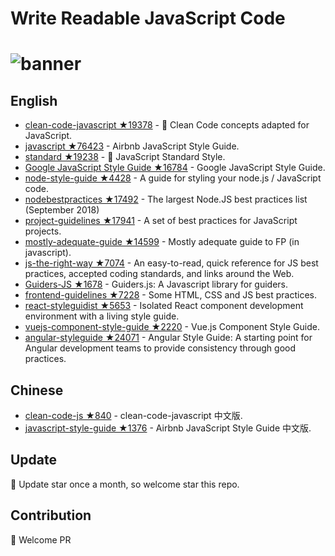 # Write Readable JavaScript Code


# ![banner](https://user-images.githubusercontent.com/10891613/46139520-58221b00-c281-11e8-9ca4-76304256987a.png)


## English

- [clean-code-javascript ★19378](https://github.com/ryanmcdermott/clean-code-javascript) - 🛁 Clean Code concepts adapted for JavaScript.
- [javascript ★76423](https://github.com/airbnb/javascript) - Airbnb JavaScript Style Guide.
- [standard ★19238](https://github.com/standard/standard) - 🌟 JavaScript Standard Style.
- [Google JavaScript Style Guide ★16784](https://google.github.io/styleguide/jsguide.html) - Google JavaScript Style Guide.
- [node-style-guide ★4428](https://github.com/felixge/node-style-guide) - A guide for styling your node.js / JavaScript code.
- [nodebestpractices ★17492](https://github.com/i0natan/nodebestpractices) - The largest Node.JS best practices list (September 2018)
- [project-guidelines ★17941](https://github.com/elsewhencode/project-guidelines) - A set of best practices for JavaScript projects.
- [mostly-adequate-guide ★14599](https://github.com/MostlyAdequate/mostly-adequate-guide) - Mostly adequate guide to FP (in javascript).
- [js-the-right-way ★7074](https://github.com/braziljs/js-the-right-way) - An easy-to-read, quick reference for JS best practices, accepted coding standards, and links around the Web.
- [Guiders-JS ★1678](https://github.com/pickhardt/Guiders-JS) - Guiders.js: A Javascript library for guiders.
- [frontend-guidelines ★7228](https://github.com/bendc/frontend-guidelines) - Some HTML, CSS and JS best practices.
- [react-styleguidist ★5653](https://github.com/styleguidist/react-styleguidist) - Isolated React component development environment with a living style guide.
- [vuejs-component-style-guide ★2220](https://github.com/pablohpsilva/vuejs-component-style-guide) - Vue.js Component Style Guide.
- [angular-styleguide ★24071](https://github.com/johnpapa/angular-styleguide) - Angular Style Guide: A starting point for Angular development teams to provide consistency through good practices.


## Chinese

- [clean-code-js ★840](https://github.com/alivebao/clean-code-js) - clean-code-javascript 中文版.
- [javascript-style-guide ★1376](https://github.com/sivan/javascript-style-guide) - Airbnb JavaScript Style Guide 中文版.


## Update
🌟 Update star once a month, so welcome star this repo.

## Contribution
👏 Welcome PR